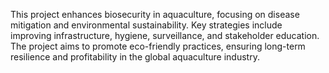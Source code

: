 This project enhances biosecurity in aquaculture, focusing on disease mitigation and environmental
sustainability.
Key strategies include improving infrastructure, hygiene, surveillance, and stakeholder education.
The project aims to promote eco-friendly practices, ensuring long-term resilience and profitability in
the global aquaculture industry.
